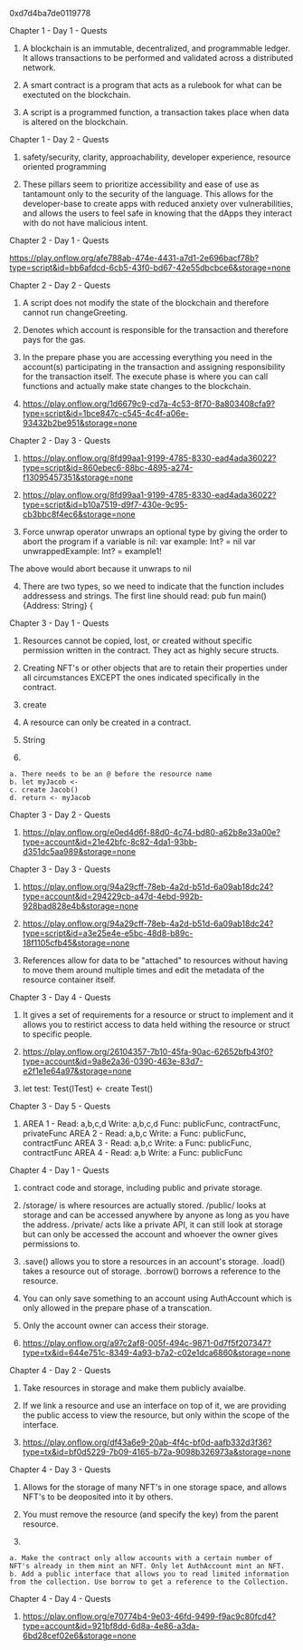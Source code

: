 0xd7d4ba7de0119778

Chapter 1 - Day 1 - Quests

  1. A blockchain is an immutable, decentralized, and programmable ledger. It allows transactions to be performed and validated across a distributed network.

  2. A smart contract is a program that acts as a rulebook for what can be exectuted on the blockchain.

  3. A script is a programmed function, a transaction takes place when data is altered on the blockchain. 

Chapter 1 - Day 2 - Quests

  1. safety/security, clarity, approachability, developer experience, resource oriented programming

  2. These pillars seem to prioritize accessibility and ease of use as tantamount only to the security of the language. This allows for the developer-base to create apps with reduced anxiety over vulnerabilities, and allows the users to feel safe in knowing that the dApps they interact with do not have malicious intent. 

Chapter 2 - Day 1 - Quests

https://play.onflow.org/afe788ab-474e-4431-a7d1-2e696bacf78b?type=script&id=bb6afdcd-6cb5-43f0-bd67-42e55dbcbce6&storage=none

Chapter 2 - Day 2 - Quests

  1. A script does not modify the state of the blockchain and therefore cannot run changeGreeting.
  
  2. Denotes which account is responsible for the transaction and therefore pays for the gas.

  3. In the prepare phase you are accessing everything you need in the account(s) participating in the transaction and assigning responsibility for the transaction itself. The execute phase is where you can call functions and actually make state changes to the blockchain.

  4. https://play.onflow.org/1d6679c9-cd7a-4c53-8f70-8a803408cfa9?type=script&id=1bce847c-c545-4c4f-a06e-93432b2be951&storage=none

Chapter 2 - Day 3 - Quests

  1. https://play.onflow.org/8fd99aa1-9199-4785-8330-ead4ada36022?type=script&id=860ebec6-88bc-4895-a274-f13095457351&storage=none

  2. https://play.onflow.org/8fd99aa1-9199-4785-8330-ead4ada36022?type=script&id=b10a7519-d9f7-430e-9c95-cb3bbc8f4ec6&storage=none
  
  3. Force unwrap operator unwraps an optional type by giving the order to abort the program if a variable is nil:
    var example: Int? = nil
    var unwrappedExample: Int? = example1!
    
  The above would abort because it unwraps to nil
  
  4. There are two types, so we need to indicate that the function includes addressess and strings.
  The first line should read: pub fun main() {Address: String} {
  
Chapter 3 - Day 1 - Quests

  1. Resources cannot be copied, lost, or created without specific permission written in the contract. They act as highly secure structs.
  
  2. Creating NFT's or other objects that are to retain their properties under all circumstances EXCEPT the ones indicated specifically in the contract.

  3. create

  4. A resource can only be created in a contract.

  5. String

  6.
    a. There needs to be an @ before the resource name
    b. let myJacob <-
    c. create Jacob()
    d. return <- myJacob
    
 Chapter 3 - Day 2 - Quests
 
  1. https://play.onflow.org/e0ed4d6f-88d0-4c74-bd80-a62b8e33a00e?type=account&id=21e42bfc-8c82-4da1-93bb-d351dc5aa989&storage=none

 Chapter 3 - Day 3 - Quests
 
  1. https://play.onflow.org/94a29cff-78eb-4a2d-b51d-6a09ab18dc24?type=account&id=294229cb-a47d-4ebd-992b-928bad828e4b&storage=none

  2. https://play.onflow.org/94a29cff-78eb-4a2d-b51d-6a09ab18dc24?type=script&id=a3e25e4e-e5bc-48d8-b89c-18f1105cfb45&storage=none

  3. References allow for data to be "attached" to resources without having to move them around multiple times and edit the metadata of the resource container itself. 

Chapter 3 - Day 4 - Quests

  1. It gives a set of requirements for a resource or struct to implement and it allows you to restirict access to data held withing the resource or struct to specific people. 

  2. https://play.onflow.org/26104357-7b10-45fa-90ac-62652bfb43f0?type=account&id=9a8e2a36-0390-463e-83d7-e2f1e1e64a97&storage=none
   
  3. let test: Test{ITest} <- create Test()

Chapter 3 - Day 5 - Quests

  1. AREA 1 - Read: a,b,c,d Write: a,b,c,d Func: publicFunc, contractFunc, privateFunc
     AREA 2 - Read: a,b,c   Write: a       Func: publicFunc, contractFunc
     AREA 3 - Read: a,b,c   Write: a       Func: publicFunc, contractFunc
     AREA 4 - Read: a,b     Write: a       Func: publicFunc  

Chapter 4 - Day 1 - Quests

  1. contract code and storage, including public and private storage.

  2. /storage/ is where resources are actually stored. /public/ looks at storage and can be accessed anywhere by anyone as long as you have the address. /private/ acts like a private API, it can still look at storage but can only be accessed the account and whoever the owner gives permissions to.

  3. .save() allows you to store a resources in an account's storage. 
     .load() takes a resource out of storage.
     .borrow() borrows a reference to the resource. 

  4. You can only save something to an account using AuthAccount which is only allowed in the prepare phase of a transcation. 

  5. Only the account owner can access their storage.

  6. https://play.onflow.org/a97c2af8-005f-494c-9871-0d7f5f207347?type=tx&id=644e751c-8349-4a93-b7a2-c02e1dca6860&storage=none

Chapter 4 - Day 2 - Quests

  1. Take resources in storage and make them publicly avaialbe.

  2. If we link a resource and use an interface on top of it, we are providing the public access to view the resource, but only within the scope of the interface.

  3. https://play.onflow.org/df43a6e9-20ab-4f4c-bf0d-aafb332d3f36?type=tx&id=bf0d5229-7b09-4165-b72a-9098b326973a&storage=none

Chapter 4 - Day 3 - Quests

  1. Allows for the storage of many NFT's in one storage space, and allows NFT's to be deoposited into it by others.

  2. You must remove the resource (and specify the key) from the parent resource.

  3. 
    a. Make the contract only allow accounts with a certain number of NFT's already in them mint an NFT. Only let AuthAccount mint an NFT. 
    b. Add a public interface that allows you to read limited information from the collection. Use borrow to get a reference to the Collection.
    
Chapter 4 - Day 4 - Quests
  
  1. https://play.onflow.org/e70774b4-9e03-46fd-9499-f9ac9c80fcd4?type=account&id=921bf8dd-6d8a-4e86-a3da-6bd28cef02e6&storage=none
